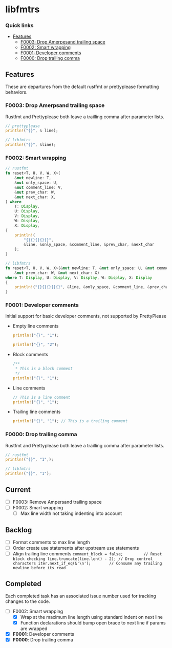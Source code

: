 # libfmtrs

### Quick links
* [Features](#features)
  * [F0003: Drop Amerpesand trailing space](#f0003-drop-ampersand-trailing-space)
  * [F0002: Smart wrapping ](#f0002-smart-wrapping)
  * [F0001: Developer comments](#f0001-developer-comments)
  * [F0000: Drop trailing comma](#f0000-drop-trailing-comma)

## Features
These are departures from the default rustfmt or prettyplease formatting behaviors.

### F0003: Drop Amerpsand trailing space
Rustfmt and Prettyplease both leave a trailling comma after parameter lists.

```rust
// prettyplease
println!("{}", & line);

// libfmtrs
println!("{}", &line);
```

### F0002: Smart wrapping
```rust
// rustfmt
fn reset<T, U, V, W, X>(
    &mut newline: T,
    &mut only_space: U,
    &mut comment_line: V,
    &mut prev_char: W,
    &mut next_char: X,
) where
    T: Display,
    U: Display,
    V: Display,
    W: Display,
    X: Display,
{
    println!(
        "{}{}{}{}{}",
        &line, &only_space, &comment_line, &prev_char, &next_char
    );
}

// libfmtrs
fn reset<T, U, V, W, X>(&mut newline: T, &mut only_space: U, &mut comment_line: V,
    &mut prev_char: W, &mut next_char: X)
where T: Display, U: Display, V: Display, W: Display, X: Display
{
    println!("{}{}{}{}{}", &line, &only_space, &comment_line, &prev_char, &next_char);
}
```

### F0001: Developer comments
Initial support for basic developer comments, not supported by PrettyPlease

* Empty line comments
  ```rust
  println!("{}", "1");

  println!("{}", "2");
  ```

* Block comments
  ```rust
  /**
   * This is a block comment
   */
  println!("{}", "1");
  ```

* Line comments
  ```rust
  // This is a line comment
  println!("{}", "1");
  ```

* Trailing line comments
  ```rust
  println!("{}", "1"); // This is a trailing comment
  ```

### F0000: Drop trailing comma
Rustfmt and Prettyplease both leave a trailling comma after parameter lists.

```rust
// rustfmt
println!("{}", "1",);

// libfmtrs
println!("{}", "1");
```

## Current
* [ ] F0003: Remove Ampersand trailing space
* [ ] F0002: Smart wrapping
  * [ ] Max line width not taking indenting into account

## Backlog
* [ ] Format comments to max line length
* [ ] Order create use statements after upstream use statements
* [ ] Align trailing line comments
      ```
      comment_block = false;         // Reset block checking
      line.truncate(line.len() - 2); // Drop control characters
      iter.next_if_eq(&'\n');        // Consume any trailing newline before its read
      ```

## Completed
Each completed task has an associated issue number used for tracking changes to the code.

* [ ] F0002: Smart wrapping
  * [x] Wrap at the maximum line length using standard indent on next line
  * [x] Function declarations should bump open brace to next line if params are wrapped
* [x] **F0001**: Developer comments
* [x] **F0000**: Drop trailing comma
